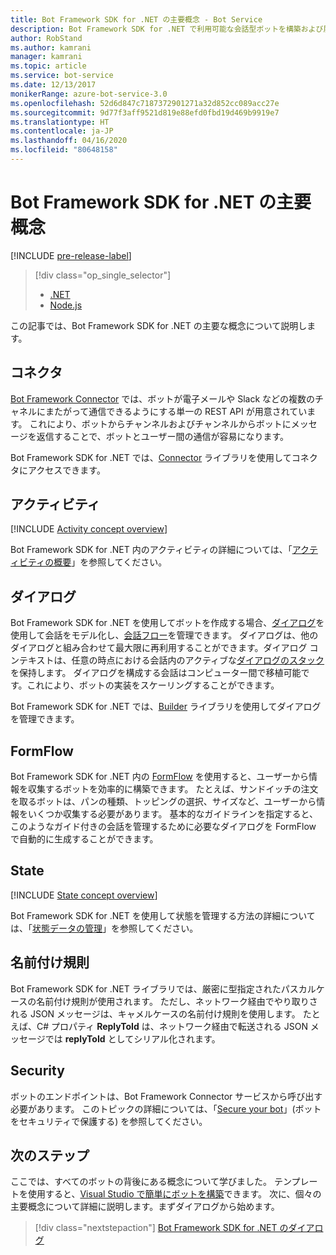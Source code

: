 ```yaml
---
title: Bot Framework SDK for .NET の主要概念 - Bot Service
description: Bot Framework SDK for .NET で利用可能な会話型ボットを構築および展開するための主要概念とツールについて説明します。
author: RobStand
ms.author: kamrani
manager: kamrani
ms.topic: article
ms.service: bot-service
ms.date: 12/13/2017
monikerRange: azure-bot-service-3.0
ms.openlocfilehash: 52d6d847c7187372901271a32d852cc089acc27e
ms.sourcegitcommit: 9d77f3aff9521d819e88efd0fbd19d469b9919e7
ms.translationtype: HT
ms.contentlocale: ja-JP
ms.lasthandoff: 04/16/2020
ms.locfileid: "80648158"
---
```

# <a name="key-concepts-in-the-bot-framework-sdk-for-net"></a>Bot Framework SDK for .NET の主要概念

[!INCLUDE [pre-release-label](../includes/pre-release-label-v3.md)]

> [!div class="op_single_selector"]
> - [.NET](../dotnet/bot-builder-dotnet-concepts.md)
> - [Node.js](../nodejs/bot-builder-nodejs-concepts.md)

この記事では、Bot Framework SDK for .NET の主要な概念について説明します。

## <a name="connector"></a>コネクタ

[Bot Framework Connector](bot-builder-dotnet-connector.md) では、ボットが電子メールや Slack などの複数のチャネルにまたがって通信できるようにする単一の REST API が用意されています。 これにより、ボットからチャンネルおよびチャンネルからボットにメッセージを返信することで、ボットとユーザー間の通信が容易になります。 

Bot Framework SDK for .NET では、[Connector][connectorLibrary] ライブラリを使用してコネクタにアクセスできます。 

## <a name="activity"></a>アクティビティ

[!INCLUDE [Activity concept overview](../includes/snippet-dotnet-concept-activity.md)]

Bot Framework SDK for .NET 内のアクティビティの詳細については、「[アクティビティの概要](bot-builder-dotnet-activities.md)」を参照してください。

## <a name="dialog"></a>ダイアログ

Bot Framework SDK for .NET を使用してボットを作成する場合、[ダイアログ](bot-builder-dotnet-dialogs.md)を使用して会話をモデル化し、[会話フロー](../bot-service-design-conversation-flow.md#dialog-stack)を管理できます。 ダイアログは、他のダイアログと組み合わせて最大限に再利用することができます。ダイアログ コンテキストは、任意の時点における会話内のアクティブな[ダイアログのスタック](../bot-service-design-conversation-flow.md)を保持します。 ダイアログを構成する会話はコンピューター間で移植可能です。これにより、ボットの実装をスケーリングすることができます。 

Bot Framework SDK for .NET では、[Builder][builderLibrary] ライブラリを使用してダイアログを管理できます。

## <a name="formflow"></a>FormFlow

Bot Framework SDK for .NET 内の [FormFlow](bot-builder-dotnet-formflow.md) を使用すると、ユーザーから情報を収集するボットを効率的に構築できます。 たとえば、サンドイッチの注文を取るボットは、パンの種類、トッピングの選択、サイズなど、ユーザーから情報をいくつか収集する必要があります。 基本的なガイドラインを指定すると、このようなガイド付きの会話を管理するために必要なダイアログを FormFlow で自動的に生成することができます。

## <a name="state"></a>State

[!INCLUDE [State concept overview](../includes/snippet-dotnet-concept-state.md)]

Bot Framework SDK for .NET を使用して状態を管理する方法の詳細については、「[状態データの管理](bot-builder-dotnet-state.md)」を参照してください。

## <a name="naming-conventions"></a>名前付け規則

Bot Framework SDK for .NET ライブラリでは、厳密に型指定されたパスカルケースの名前付け規則が使用されます。 ただし、ネットワーク経由でやり取りされる JSON メッセージは、キャメルケースの名前付け規則を使用します。 たとえば、C# プロパティ **ReplyToId** は、ネットワーク経由で転送される JSON メッセージでは **replyToId** としてシリアル化されます。

## <a name="security"></a>Security

ボットのエンドポイントは、Bot Framework Connector サービスから呼び出す必要があります。 このトピックの詳細については、「[Secure your bot](bot-builder-dotnet-security.md)」(ボットをセキュリティで保護する) を参照してください。

## <a name="next-steps"></a>次のステップ

ここでは、すべてのボットの背後にある概念について学びました。 テンプレートを使用すると、[Visual Studio で簡単にボットを構築](bot-builder-dotnet-quickstart.md)できます。 次に、個々の主要概念について詳細に説明します。まずダイアログから始めます。

> [!div class="nextstepaction"]
> [Bot Framework SDK for .NET のダイアログ](bot-builder-dotnet-dialogs.md)

[connectorLibrary]: /dotnet/api/microsoft.bot.connector

[builderLibrary]: /dotnet/api/microsoft.bot.builder.dialogs
